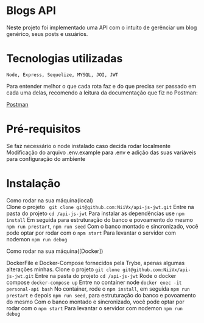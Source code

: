 # Blogs API

Neste projeto foi implementado uma API com o intuito de gerênciar um blog genérico, seus posts e usuários.

# Tecnologias utilizadas

    Node, Express, Sequelize, MYSQL, JOI, JWT

Para entender melhor o que cada rota faz e do que precisa ser passado em cada uma delas, recomendo a leitura da documentação que fiz no Postman:

[Postman](https://documenter.getpostman.com/view/22570620/2s8YmGTkic)

# Pré-requisitos

Se faz necessário o node instalado caso decida rodar localmente
Modificação do arquivo .env.example para .env e adição das suas variáveis para configuração do ambiente

# Instalação

Como rodar na sua máquina(local)  
 Clone o projeto 
 ``` git clone git@github.com:NiiVx/api-js-jwt.git```
  Entre na pasta do projeto 
    ```cd /api-js-jwt```
  Para instalar as dependências use 
     ```npm install```
    Em seguida para estruturação do banco e povoamento do mesmo
    ```npm run prestart```,
    ```npm run seed``` 
    Com o banco montado e sincronizado, você pode optar por rodar com o 
    ```npm start``` 
    Para levantar o servidor com nodemon
    ```npm run debug``` 

 
Como rodar na sua máquina([Docker])  

  DockerFile e Docker-Compose fornecidos pela Trybe, apenas algumas alterações minhas.
    Clone o projeto 
    ```git clone git@github.com:NiiVx/api-js-jwt.git```
    Entre na pasta do projeto 
    ```cd /api-js-jwt```
    Rode o docker compose 
    ```docker-compose up```
    Entre no container node 
    ```docker exec -it personal-api bash```
    No container, rode o 
    ```npm install```, em seguida ```npm run prestart``` e depois ```npm run seed```, para estruturação do banco e povoamento do mesmo
    Com o banco montado e sincronizado, você pode optar por rodar com o 
    ```npm start``` 
    Para levantar o servidor com nodemon
    ```npm run debug``` 




